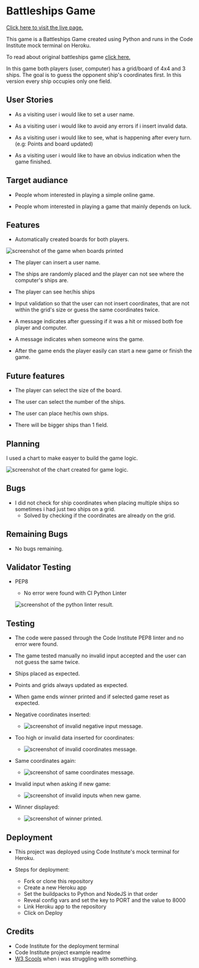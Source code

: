 # Battleships Game

[Click here to visit the live page.](https://battleships-game-ts.herokuapp.com/)

This game is a Battleships Game created using Python and runs in the Code Institute mock terminal on Heroku.

To read about original battleships game [click here.](https://en.wikipedia.org/wiki/Battleship_(game))

In this game both players (user, computer) has a grid/board of 4x4 and 3 ships. The goal is to guess the opponent ship's coordinates first. In this version every ship occupies only one field.


## User Stories ##

* As a visiting user i would like to set a user name.

* As a visiting user i would like to avoid any errors if i insert invalid data.

* As a visiting user i would like to see, what is happening after every turn. (e.g: Points and board updated)

* As a visiting user i would like to have an obvius indication when the game finished.


## Target audiance ##

* People whom interested in playing a simple online game.

* People whom interested in playing a game that mainly depends on luck.

## Features ##

* Automatically created boards for both players.

![screenshot of the game when boards printed](/docs/printed-boards.png)

* The player can insert a user name.

* The ships are randomly placed and the player can not see where the computer's ships are.

* The player can see her/his ships

* Input validation so that the user can not insert coordinates, that are not within the grid's size or guess the same coordinates twice.

* A message indicates after guessing if it was a hit or missed both foe player and computer.

* A message indicates when someone wins the game.

* After the game ends the player easily can start a new game or finish the game.

## Future features ##

* The player can select the size of the board.

* The user can select the number of the ships.

* The user can place her/his own ships.

* There will be bigger ships than 1 field.


## Planning ##

I used a chart to make easyer to build the game logic.

![screenshot of the chart created for game logic.](/docs/battleships-chart.png)


## Bugs ##

* I did not check for ship coordinates when placing multiple ships so sometimes i had just two ships on a grid.
    * Solved by checking if the coordinates are already on the grid.

## Remaining Bugs ##

* No bugs remaining.

## Validator Testing ##

* PEP8
    * No error were found with CI Python Linter

    ![screenshot of the python linter result.](/docs/python-linter.png)

## Testing ##

* The code were passed through the Code Institute PEP8 linter and no error were found.
* The game tested manually no invalid input accepted and the user can not guess the same twice.
* Ships placed as expected.
* Points and grids always updated as expected.
* When game ends winner printed and if selected game reset as expected.

* Negative coordinates inserted:
    * ![screenshot of invalid negative input message.](/docs/negativ-value-input.png)

* Too high or invalid data inserted for coordinates:
    * ![screenshot of invalid coordinates message.](/docs/invalid-coordinates.png)

* Same coordinates again:
    * ![screenshot of same coordinates message.](/docs/same-coordinates.png)

* Invalid input when asking if new game:    
    * ![screenshot of invalid inputs when new game.](/docs/incorrect-input-newgame.png)

* Winner displayed:
    * ![screenshot of winner printed.](/docs/winner-indicated.png)

## Deployment ##

* This project was deployed using Code Institute's mock terminal for Heroku.

* Steps for deployment:
    * Fork or clone this repository
    * Create a new Heroku app
    * Set the buildpacks to Python and NodeJS in that order
    * Reveal config vars and set the key to PORT and the value to 8000
    * Link Heroku app to the repository
    * Click on Deploy


## Credits ##

* Code Institute for the deployment terminal
* Code Institute project example readme
* [W3 Scools](https://www.w3schools.com/) when i was struggling with something. 




